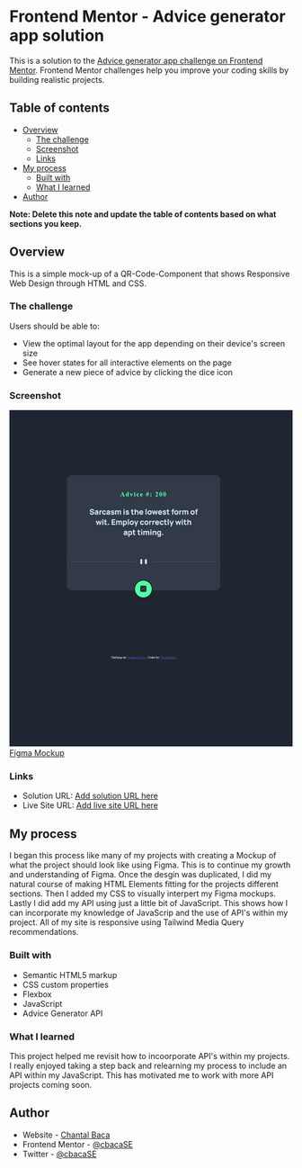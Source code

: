 # Frontend Mentor - Advice generator app solution

This is a solution to the [Advice generator app challenge on Frontend Mentor](https://www.frontendmentor.io/challenges/advice-generator-app-QdUG-13db). Frontend Mentor challenges help you improve your coding skills by building realistic projects.

## Table of contents

- [Overview](#overview)
  - [The challenge](#the-challenge)
  - [Screenshot](#screenshot)
  - [Links](#links)
- [My process](#my-process)
  - [Built with](#built-with)
  - [What I learned](#what-i-learned)
- [Author](#author)

**Note: Delete this note and update the table of contents based on what sections you keep.**

## Overview
  This is a simple mock-up of a QR-Code-Component that shows Responsive Web Design through HTML and CSS.

### The challenge

Users should be able to:

- View the optimal layout for the app depending on their device's screen size
- See hover states for all interactive elements on the page
- Generate a new piece of advice by clicking the dice icon

### Screenshot

<img src="images/adviceGeneratorApp.jpg">
<a href="https://www.figma.com/file/klCL5DL6v7TXuYaAbaYT9D/Untitled?node-id=0%3A1&t=VG2m6PwTqe0ApiCE-1">Figma Mockup</a>

### Links

- Solution URL: [Add solution URL here](https://your-solution-url.com)
- Live Site URL: [Add live site URL here](https://your-live-site-url.com)

## My process
I began this process like many of my projects with creating a Mockup of what the project should look like using Figma. This is to continue my growth and understanding of Figma. Once the desgin was duplicated, I did my natural course of making HTML Elements fitting for the projects different sections. Then I added my CSS to visually interpert my Figma mockups. Lastly I did add my API using just a little bit of JavaScript. This shows how I can incorporate my knowledge of JavaScrip and the use of API's within my project. All of my site is responsive using Tailwind Media Query recommendations.

### Built with

- Semantic HTML5 markup
- CSS custom properties
- Flexbox
- JavaScript
- Advice Generator API

### What I learned

This project helped me revisit how to incoorporate API's within my projects. I really enjoyed taking a step back and relearning my process to include an API within my JavaScript. This has motivated me to work with more API projects coming soon.

## Author

- Website - [Chantal Baca](https://cbaca.dev/)
- Frontend Mentor - [@cbacaSE](https://www.frontendmentor.io/profile/CbacaSE)
- Twitter - [@cbacaSE](https://twitter.com/cbacaSE)
